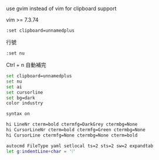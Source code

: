 use gvim instead of vim for clipboard support

vim >= 7.3.74
```
:set clipboard=unnamedplus
```


行號
```
:set nu
```

Ctrl + n 自動補完

```bash
set clipboard=unnamedplus
set nu
set ai
set cursorline
set bg=dark
color industry

syntax on

hi LineNr cterm=bold ctermfg=DarkGrey ctermbg=None
hi CursorLineNr cterm=bold ctermfg=Green ctermbg=None
hi CursorLine ctermfg=None ctermbg=None cterm=bold

autocmd FileType yaml setlocal ts=2 sts=2 sw=2 expandtab
let g:indentLine+char = '⦙'
```